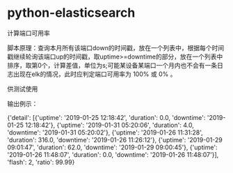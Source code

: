 # python-elasticsearch
计算端口可用率

脚本原理：查询本月所有该端口down的时间戳，放在一个列表中，根据每个时间戳继续轮询该端口up的时间戳，取uptime>=downtime的部分，放在一个列表中排序，取第0个，计算差值，单位为s;可能某设备某端口一个月内也不会有一条日志出现在elk的情况，此时应判定端口可用率为 100% 或 0% 。

供测试使用



输出例示：

{'detail': [{'uptime': '2019-01-25 12:18:42', 'duration': 0.0, 'downtime': '2019-01-25 12:18:42'}, {'uptime': '2019-01-31 05:20:06', 'duration': 4.0, 'downtime': '2019-01-31 05:20:02'}, {'uptime': '2019-01-26 11:31:28', 'duration': 316.0, 'downtime': '2019-01-26 11:26:12'}, {'uptime': '2019-01-29 09:01:47', 'duration': 62.0, 'downtime': '2019-01-29 09:00:45'}, {'uptime': '2019-01-26 11:48:07', 'duration': 0.0, 'downtime': '2019-01-26 11:48:07'}], 'flash': 2, 'ratio': 99.99}
